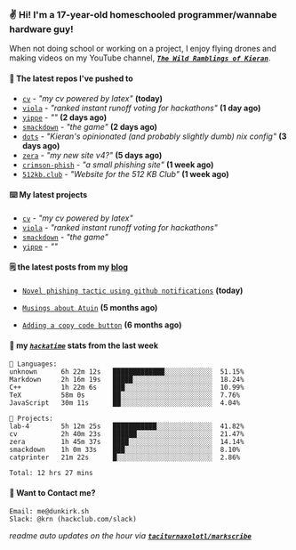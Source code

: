 ### ✌️ Hi! I'm a 17-year-old homeschooled programmer/wannabe hardware guy!

When not doing school or working on a project, I enjoy flying drones and making videos on my YouTube channel, [**_`The Wild Ramblings of Kieran`_**](https://youtube.com/@kieran.rambles).

#### 👷 The latest repos I've pushed to

- [`cv`](https://github.com/taciturnaxolotl/cv) - _"my cv powered by latex"_ **(today)**
- [`viola`](https://github.com/taciturnaxolotl/viola) - _"ranked instant runoff voting for hackathons"_ **(1 day ago)**
- [`yippe`](https://github.com/taciturnaxolotl/yippe) - _""_ **(2 days ago)**
- [`smackdown`](https://github.com/taciturnaxolotl/smackdown) - _"the game"_ **(2 days ago)**
- [`dots`](https://github.com/taciturnaxolotl/dots) - _"Kieran's opinionated (and probably slightly dumb) nix config"_ **(3 days ago)**
- [`zera`](https://github.com/taciturnaxolotl/zera) - _"my new site v4?"_ **(5 days ago)**
- [`crimson-phish`](https://github.com/taciturnaxolotl/crimson-phish) - _"a small phishing site"_ **(1 week ago)**
- [`512kb.club`](https://github.com/kevquirk/512kb.club) - _"Website for the 512 KB Club"_ **(1 week ago)**

#### ⌨️ My latest projects

- [`cv`](https://github.com/taciturnaxolotl/cv) - _"my cv powered by latex"_
- [`viola`](https://github.com/taciturnaxolotl/viola) - _"ranked instant runoff voting for hackathons"_
- [`smackdown`](https://github.com/taciturnaxolotl/smackdown) - _"the game"_
- [`yippe`](https://github.com/taciturnaxolotl/yippe) - _""_

#### 🗒️ the latest posts from my [blog](https://dunkirk.sh)

- [`Novel phishing tactic using github notifications`](https://dunkirk.sh/blog/github-phishing/) **(today)**

- [`Musings about Atuin`](https://dunkirk.sh/blog/atuin/) **(5 months ago)**

- [`Adding a copy code button`](https://dunkirk.sh/blog/adding-a-copy-button/) **(6 months ago)**



#### 📡 my [_`hackatime`_](https://waka.hackclub.com) stats from the last week

```text
💾 Languages:
unknown      6h 22m 12s   █████████████░░░░░░░░░░░░  51.15%
Markdown     2h 16m 19s   █████░░░░░░░░░░░░░░░░░░░░  18.24%
C++          1h 22m 6s    ███░░░░░░░░░░░░░░░░░░░░░░  10.99%
TeX          58m 0s       ██░░░░░░░░░░░░░░░░░░░░░░░  7.76%
JavaScript   30m 11s      ██░░░░░░░░░░░░░░░░░░░░░░░  4.04%

💼 Projects:
lab-4        5h 12m 25s   ███████████░░░░░░░░░░░░░░  41.82%
cv           2h 40m 23s   ██████░░░░░░░░░░░░░░░░░░░  21.47%
zera         1h 45m 37s   ████░░░░░░░░░░░░░░░░░░░░░  14.14%
smackdown    1h 0m 33s    ███░░░░░░░░░░░░░░░░░░░░░░  8.10%
catprinter   21m 22s      █░░░░░░░░░░░░░░░░░░░░░░░░  2.86%

Total: 12 hrs 27 mins
```

#### 📮 Want to Contact me?

```text
Email: me@dunkirk.sh
Slack: @krn (hackclub.com/slack)
```

_readme auto updates on the hour via [**`taciturnaxolotl/markscribe`**](https://github.com/taciturnaxolotl/markscribe)_
